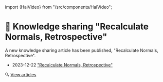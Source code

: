 ﻿---
date: 2023-12-22T10:00
---
import {HaiVideo} from "/src/components/HaiVideo";

# 🧪 Knowledge sharing "Recalculate Normals, Retrospective"

A new knowledge sharing article has been published, "Recalculate Normals, Retrospective".

- 2023-12-22 ["Recalculate Normals, Retrospective"](https://hai-vr.notion.site/Recalculate-Normals-Retrospective-e8b319e25c5a4b779c220a4d8286ded4)

🔍 [View articles](/docs/other/articles)

<HaiVideo src="/docs/products/prefabulous/img/JiHvKYMj8A.mp4"></HaiVideo>